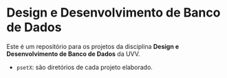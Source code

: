 # Design e Desenvolvimento de Banco de Dados

Este é um repositório para os projetos da disciplina **Design e Desenvolvimento de Banco de Dados** da UVV.

* `psetX`: são diretórios de cada projeto elaborado.
